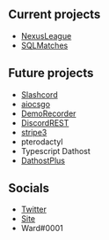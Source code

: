 ## Current projects
- [NexusLeague](https://github.com/NexusLeague)
- [SQLMatches](https://github.com/SQLMatches)

## Future projects
- [Slashcord](https://github.com/Slashcord)
- [aiocsgo](https://github.com/WardPearce/aiocsgo)
- [DemoRecorder](https://github.com/DemoRecorder)
- [DiscordREST](https://github.com/DiscordREST)
- [stripe3](https://github.com/WardPearce/stripe3)
- pterodactyl
- Typescript Dathost
- [DathostPlus](https://github.com/WardPearce/DathostPlus)

## Socials
- [Twitter](https://twitter.com/wardweeb)
- [Site](https://wardpearce.com)
- Ward#0001

